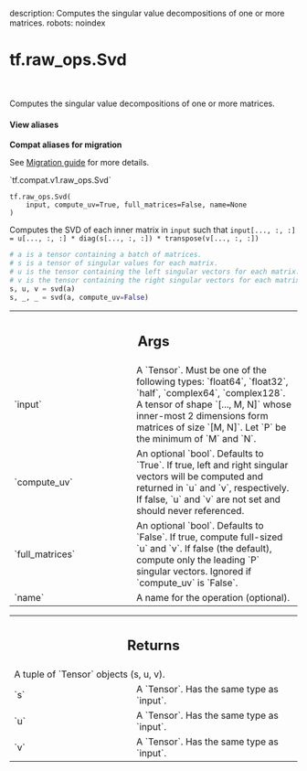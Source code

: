 description: Computes the singular value decompositions of one or more matrices.
robots: noindex

# tf.raw_ops.Svd

<!-- Insert buttons and diff -->

<table class="tfo-notebook-buttons tfo-api nocontent" align="left">

</table>



Computes the singular value decompositions of one or more matrices.


<section class="expandable">
  <h4 class="showalways">View aliases</h4>
  <p>
<b>Compat aliases for migration</b>
<p>See
<a href="https://www.tensorflow.org/guide/migrate">Migration guide</a> for
more details.</p>
<p>`tf.compat.v1.raw_ops.Svd`</p>
</p>
</section>

<pre class="devsite-click-to-copy prettyprint lang-py tfo-signature-link">
<code>tf.raw_ops.Svd(
    input, compute_uv=True, full_matrices=False, name=None
)
</code></pre>



<!-- Placeholder for "Used in" -->

Computes the SVD of each inner matrix in `input` such that
`input[..., :, :] = u[..., :, :] * diag(s[..., :, :]) * transpose(v[..., :, :])`

```python
# a is a tensor containing a batch of matrices.
# s is a tensor of singular values for each matrix.
# u is the tensor containing the left singular vectors for each matrix.
# v is the tensor containing the right singular vectors for each matrix.
s, u, v = svd(a)
s, _, _ = svd(a, compute_uv=False)
```

<!-- Tabular view -->
 <table class="responsive fixed orange">
<colgroup><col width="214px"><col></colgroup>
<tr><th colspan="2"><h2 class="add-link">Args</h2></th></tr>

<tr>
<td>
`input`<a id="input"></a>
</td>
<td>
A `Tensor`. Must be one of the following types: `float64`, `float32`, `half`, `complex64`, `complex128`.
A tensor of shape `[..., M, N]` whose inner-most 2 dimensions
form matrices of size `[M, N]`. Let `P` be the minimum of `M` and `N`.
</td>
</tr><tr>
<td>
`compute_uv`<a id="compute_uv"></a>
</td>
<td>
An optional `bool`. Defaults to `True`.
If true, left and right singular vectors will be
computed and returned in `u` and `v`, respectively.
If false, `u` and `v` are not set and should never referenced.
</td>
</tr><tr>
<td>
`full_matrices`<a id="full_matrices"></a>
</td>
<td>
An optional `bool`. Defaults to `False`.
If true, compute full-sized `u` and `v`. If false
(the default), compute only the leading `P` singular vectors.
Ignored if `compute_uv` is `False`.
</td>
</tr><tr>
<td>
`name`<a id="name"></a>
</td>
<td>
A name for the operation (optional).
</td>
</tr>
</table>



<!-- Tabular view -->
 <table class="responsive fixed orange">
<colgroup><col width="214px"><col></colgroup>
<tr><th colspan="2"><h2 class="add-link">Returns</h2></th></tr>
<tr class="alt">
<td colspan="2">
A tuple of `Tensor` objects (s, u, v).
</td>
</tr>
<tr>
<td>
`s`<a id="s"></a>
</td>
<td>
A `Tensor`. Has the same type as `input`.
</td>
</tr><tr>
<td>
`u`<a id="u"></a>
</td>
<td>
A `Tensor`. Has the same type as `input`.
</td>
</tr><tr>
<td>
`v`<a id="v"></a>
</td>
<td>
A `Tensor`. Has the same type as `input`.
</td>
</tr>
</table>

